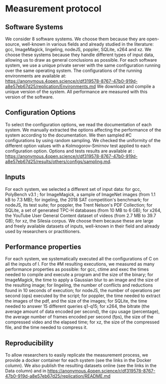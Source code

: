 # Measurement protocol

## Software Systems

We consider 8 software systems. We choose them because they are open-source, well-known in various fields and already studied in the literature: gcc, ImageMagick, lingeling, nodeJS, poppler, SQLite, x264 and xz.
We choose these systems because they handle different types of input data, allowing us to draw as general conclusions as possible.
For each software system, we use a unique private server with the same configuration running over the same operating system. The configurations of the running environments are available at: https://anonymous.4open.science/r/df319578-8767-47b0-919d-a8e57eb67d25/replication/Environments.md
We download and compile a unique version of the system. 
All performance are measured with this version of the software.

## Configuration Options

To select the configuration options, we read the documentation of each system.
We manually extracted the options affecting the performance of the system according to the documentation.
We then sampled #C configurations by using random sampling. We checked the uniformity of the different option values with a Kolmogorov-Smirnov test applied to each configuration option. Options and tests results are available at : https://anonymous.4open.science/r/df319578-8767-47b0-919d-a8e57eb67d25/results/others/configs/sampling.md.

## Inputs

For each system, we selected a different set of input data: for gcc, PolyBench v3.1 ; for ImageMagick, a sample of ImageNet images (from 1.1 kB to 7.3 MB); for ingeling, the 2018 SAT competition's benchmark; for nodeJS, its test suite;  for poppler, the Trent Nelson's PDF Collection; for SQLite, a set of generated TPC-H databases (from 10 MB to 6 GB); for x264, the YouTube User General Content dataset of videos (from 2.7 MB to 39.7 GB); for xz, the Silesia corpus.
We choose them because these are large and freely available datasets of inputs, well-known in their field and already used by researchers or practitioners.

## Performance properties

For each system, we systematically executed all the configurations of C on all the inputs of I. For the #M resulting executions, we measured as many performance properties as possible: for gcc, ctime and exec the times needed to compile and execute a program and the size of the binary; for ImageMagick, the time to apply a Gaussian blur to an image and the size of the resulting image; for lingeling, the number of conflicts  and reductions found in 10 seconds of execution; for nodeJS,  the number of operations per second (ops) executed by the script; for poppler, the time needed to extract the images of the pdf, and the size of the images; for SQLite, the time needed to answer 15 different queries q1-q15; for x264, the bitrate (the average amount of data encoded per second), the cpu usage (percentage), the average number of frames encoded per second (fps), the size of the compressed video and the elapsed time; for xz, the size of the compressed file, and the time needed to compress it.

## Reproducibility

To allow researchers to easily replicate the measurement process, we provide a docker container for each system (see the links in the Docker column).
We also publish the resulting datasets online (see the links in the Data column) and in https://anonymous.4open.science/r/df319578-8767-47b0-919d-a8e57eb67d25/replication/README.md

